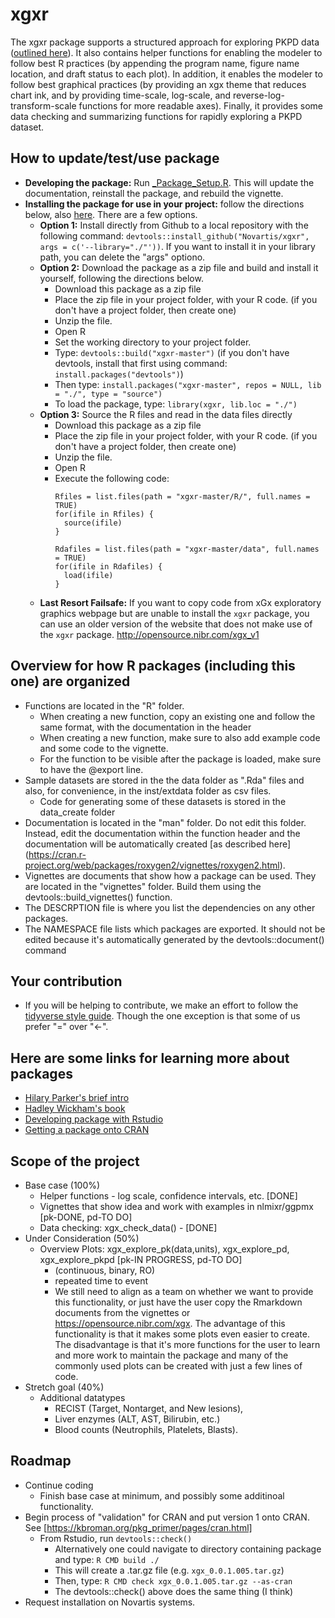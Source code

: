 # xgxr

The xgxr package supports a structured approach for exploring PKPD data ([outlined here](http://opensource.nibr.com/xgx)).  It also contains helper functions for enabling the modeler to follow best R practices (by appending the program name, figure name location, and draft status to each plot).  In addition, it enables the modeler to follow best graphical practices (by providing an xgx theme that reduces chart ink, and by providing time-scale, log-scale, and reverse-log-transform-scale functions for more readable axes).  Finally, it provides some data checking and summarizing functions for rapidly exploring a PKPD dataset.

## How to update/test/use package
* **Developing the package:** Run [_Package_Setup.R](_Package_Setup.R).  This will update the documentation, reinstall the package, and rebuild the vignette.
* **Installing the package for use in your project:** follow the directions below, also [here](_Package_Install_New_User.R).  There are a few options.
  * **Option 1:** Install directly from Github to a local repository with the following command: `devtools::install_github("Novartis/xgxr", args = c('--library="./"'))`.  If you want to install it in your library path, you can delete the "args" optiono.
  * **Option 2:** Download the package as a zip file and build and install it yourself, following the directions below.
    * Download this package as a zip file
    * Place the zip file in your project folder, with your R code. (if you don't have a project folder, then create one)
    * Unzip the file.  
    * Open R 
    * Set the working directory to your project folder.
    * Type: `devtools::build("xgxr-master")` (if you don't have devtools, install that first using command: `install.packages("devtools")`)
    * Then type: `install.packages("xgxr-master", repos = NULL, lib = "./", type = "source")`
    * To load the package, type: `library(xgxr, lib.loc = "./")`
  * **Option 3:** Source the R files and read in the data files directly
    * Download this package as a zip file
    * Place the zip file in your project folder, with your R code. (if you don't have a project folder, then create one)
    * Unzip the file.  
    * Open R
    * Execute the following code:
      ``` 
      Rfiles = list.files(path = "xgxr-master/R/", full.names = TRUE)
      for(ifile in Rfiles) {
        source(ifile)
      }
      
      Rdafiles = list.files(path = "xgxr-master/data", full.names = TRUE)
      for(ifile in Rdafiles) {
        load(ifile)
      }
      ```
  * **Last Resort Failsafe:** If you want to copy code from xGx exploratory graphics webpage but are unable to install the  `xgxr` package, you can use an older version of the website that does not make use of the `xgxr` package.  http://opensource.nibr.com/xgx_v1
  

## Overview for how R packages (including this one) are organized
* Functions are located in the "R" folder.  
  * When creating a new function, copy an existing one and follow the same format, with the documentation in the header
  * When creating a new function, make sure to also add example code and some code to the vignette.
  * For the function to be visible after the package is loaded, make sure to have the @export line.  
* Sample datasets are stored in the the data folder as ".Rda" files and also, for convenience, in the inst/extdata folder as csv files.
  * Code for generating some of these datasets is stored in the data_create folder
* Documentation is located in the "man" folder.  Do not edit this folder.  Instead, edit the documentation within the function header and the documentation will be automatically created [as described here] (https://cran.r-project.org/web/packages/roxygen2/vignettes/roxygen2.html).
* Vignettes are documents that show how a package can be used.  They are located in the "vignettes" folder.  Build them using the devtools::build_vignettes() function.
* The DESCRPTION file is where you list the dependencies on any other packages.
* The NAMESPACE file lists which packages are exported.  It should not be edited because it's automatically generated by the devtools::document() command

## Your contribution
* If you will be helping to contribute, we make an effort to follow the [tidyverse style guide](https://style.tidyverse.org/index.html).  Though the one exception is that some of us prefer "=" over "<-".

## Here are some links for learning more about packages
* [Hilary Parker's brief intro](https://hilaryparker.com/2014/04/29/writing-an-r-package-from-scratch/)
* [Hadley Wickham's book](http://r-pkgs.had.co.nz/)
* [Developing package with Rstudio](https://support.rstudio.com/hc/en-us/articles/200486488-Developing-Packages-with-RStudio)
* [Getting a package onto CRAN](https://cran.r-project.org/web/packages/policies.html)

## Scope of the project
* Base case (100%)
    * Helper functions - log scale, confidence intervals, etc. [DONE]
    * Vignettes that show idea and work with examples in nlmixr/ggpmx [pk-DONE, pd-TO DO]
    * Data checking: xgx_check_data() - [DONE]
* Under Consideration (50%)
    * Overview Plots: xgx_explore_pk(data,units), xgx_explore_pd, xgx_explore_pkpd [pk-IN PROGRESS, pd-TO DO]
      * (continuous, binary, RO)
      * repeated time to event
      * We still need to align as a team on whether we want to provide this functionality, or just have the user copy the Rmarkdown documents from the vignettes or https://opensource.nibr.com/xgx.  The advantage of this functionality is that it makes some plots even easier to create.  The disadvantage is that it's more functions for the user to learn and more work to maintain the package and many of the commonly used plots can be created with just a few lines of code.
* Stretch goal (40%)
    * Additional datatypes 
      * RECIST (Target, Nontarget, and New lesions), 
      * Liver enzymes (ALT, AST, Bilirubin, etc.)
      * Blood counts (Neutrophils, Platelets, Blasts).

## Roadmap
* Continue coding
    * Finish base case at minimum, and possibly some additinoal functionality.
* Begin process of "validation" for CRAN and put version 1 onto CRAN.
See [https://kbroman.org/pkg_primer/pages/cran.html]
  * From Rstudio, run `devtools::check()`
      * Alternatively one could navigate to directory containing package and type: `R CMD build ./`  
      * This will create a .tar.gz file (e.g. `xgx_0.0.1.005.tar.gz`)
      * Then, type: `R CMD check xgx_0.0.1.005.tar.gz --as-cran`
      * The devtools::check() above does the same thing (I think)
* Request installation on Novartis systems.
